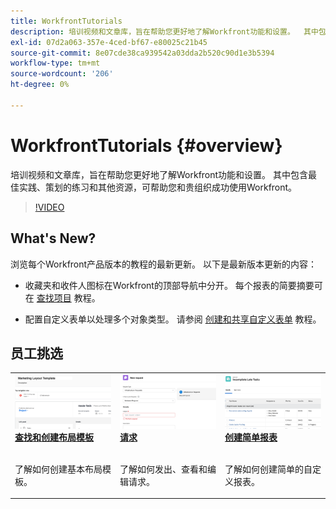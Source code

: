 ```yaml
---
title: WorkfrontTutorials
description: 培训视频和文章库，旨在帮助您更好地了解Workfront功能和设置。  其中包含最佳实践、策划的练习和其他资源，可帮助您和贵组织成功使用Workfront。
exl-id: 07d2a063-357e-4ced-bf67-e80025c21b45
source-git-commit: 8e07cde38ca939542a03dda2b520c90d1e3b5394
workflow-type: tm+mt
source-wordcount: '206'
ht-degree: 0%

---
```


# WorkfrontTutorials {#overview}

培训视频和文章库，旨在帮助您更好地了解Workfront功能和设置。  其中包含最佳实践、策划的练习和其他资源，可帮助您和贵组织成功使用Workfront。

>[!VIDEO](https://video.tv.adobe.com/v/335063/?quality=12)

<!-- 

This is the landing page of the user guide. It should be the first list item in the TOC.md file. 
See other user landing pages to get ideas. 

-->

## What&#39;s New?

浏览每个Workfront产品版本的教程的最新更新。 以下是最新版本更新的内容：

* 收藏夹和收件人图标在Workfront的顶部导航中分开。 每个报表的简要摘要可在 <a href="/help/manage-work/projects/find-projects.md">查找项目</a> 教程。

* 配置自定义表单以处理多个对象类型。 请参阅 <a href="/help/custom-data/custom-forms/custom-forms-creating-and-sharing-a-custom-form.md">创建和共享自定义表单</a> 教程。


## 员工挑选

<table>
  <tr>
   <td>
      <a href="/help/administration-and-setup/layout-templates/find-layout-templates.md">
      <img alt="查找和创建布局模板" src="./assets/ltemp_01.png"/>
      </a>
      <div>
         <a href="/help/administration-and-setup/layout-templates/find-layout-templates.md"><strong>查找和创建布局模板</strong></a>
<!----         <br/><em>foo</em> --->
      </div>
      <p>
        <br/>
         了解如何创建基本布局模板。
      </p>
    </td>
   <td>
      <a href="/help/manage-work/issues-requests/make-a-request.md">
      <img alt="请求" src="./assets/nrequest_01.png"/>
      </a>
      <div>
         <a href="/help/manage-work/issues-requests/make-a-request.md"><strong>请求</strong></a>
<!----         <br/><em>foo</em> --->
      </div>
      <p>
      <br/>
         了解如何发出、查看和编辑请求。
      </p>

<td>
      <a href="/help/reporting/basic-reporting/create-a-simple-report.md">
      <img alt="创建简单报表" src="./assets/sreport_01.png"/>
      </a>
      <div>
         <a href="/help/reporting/basic-reporting/create-a-simple-report.md"><strong>创建简单报表</strong></a>
<!----         <br/><em>foo</em> --->
      </div>
      <p>
        <br/>
         了解如何创建简单的自定义报表。
      </p>
    </td>
  </tr>
</table>

